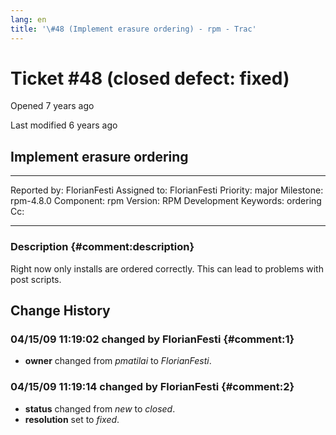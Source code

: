 ```yaml
---
lang: en
title: '\#48 (Implement erasure ordering) - rpm - Trac'
---
```


Ticket \#48 (closed defect: fixed)
==================================

Opened 7 years ago

Last modified 6 years ago

Implement erasure ordering
--------------------------

  -------------- -------------- -------------- -----------------
  Reported by:   FlorianFesti   Assigned to:   FlorianFesti
  Priority:      major          Milestone:     rpm-4.8.0
  Component:     rpm            Version:       RPM Development
  Keywords:      ordering       Cc:            
                                               
  -------------- -------------- -------------- -----------------

### Description {#comment:description}

Right now only installs are ordered correctly. This can lead to problems
with post scripts.

Change History
--------------

### 04/15/09 11:19:02 changed by FlorianFesti {#comment:1}

-   **owner** changed from *pmatilai* to *FlorianFesti*.

### 04/15/09 11:19:14 changed by FlorianFesti {#comment:2}

-   **status** changed from *new* to *closed*.
-   **resolution** set to *fixed*.
